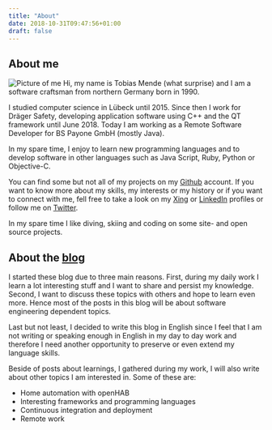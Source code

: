 ```yaml
---
title: "About"
date: 2018-10-31T09:47:56+01:00
draft: false
---
```


## About me
![Picture of me](/images/about-profile.jpg#floatright)
Hi, my name is Tobias Mende (what surprise) and I am a software craftsman from northern Germany born in 1990.

I studied computer science in Lübeck until 2015. Since then I work for Dräger Safety, developing application software using C++ and the QT framework until June 2018. Today I am working as a Remote Software Developer for BS Payone GmbH (mostly Java).

In my spare time, I enjoy to learn new programming languages and to develop software in other languages such as Java Script, Ruby, Python or Objective-C.

You can find some but not all of my projects on my [Github](https://github.com/TobiasMende/) account. If you want to know more about my skills, my interests or my history or if you want to connect with me, fell free to take a look on my [Xing](https://www.xing.com/profile/Tobias_Mende/cv) or [LinkedIn](https://www.linkedin.com/in/tobiasmende/) profiles or follow me on [Twitter](https://twitter.com/tobias_mende).

In my spare time I like diving, skiing and coding on some site- and open source projects.

## About the [blog](https://blog.tobias-men.de)

I started these blog due to three main reasons. First, during my daily work I learn a lot interesting stuff and I want to share and persist my knowledge. Second, I want to discuss these topics with others and hope to learn even more. Hence most of the posts in this blog will be about software engineering dependent topics.

Last but not least, I decided to write this blog in English since I feel that I am not writing or speaking enough in English in my day to day work and therefore I need another opportunity to preserve or even extend my language skills.

Beside of posts about learnings, I gathered during my work, I will also write about other topics I am interested in. Some of these are:

* Home automation with openHAB
* Interesting frameworks and programming languages
* Continuous integration and deployment
* Remote work